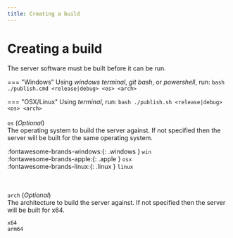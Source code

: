 ```yaml
---
title: Creating a build
---
```


# Creating a build

The server software must be built before it can be run.

=== "Windows"
    Using _windows terminal_, _git bash_, or _powershell_, run:
    ```bash
    ./publish.cmd <release|debug> <os> <arch>
    ```

=== "OSX/Linux"
    Using _terminal_, run:
    ```bash
    ./publish.sh <release|debug> <os> <arch>
    ```
<br><br>
`os` (_Optional_)<br>
The operating system to build the server against. If not specified then the server will be built for the same operating system.

:fontawesome-brands-windows:{: .windows } `win`<br>
:fontawesome-brands-apple:{: .apple } `osx`<br>
:fontawesome-brands-linux:{: .linux } `linux`<br>

<br><br>
`arch` (_Optional_)<br>
The architecture to build the server against. If not specified then the server will be built for x64.

`x64`<br>
`arm64`<br>
